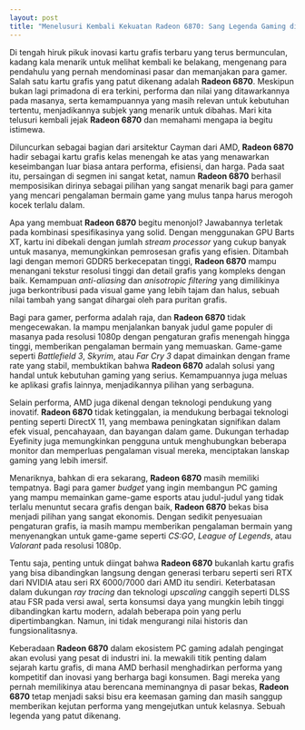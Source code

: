 ```yaml
---
layout: post
title: "Menelusuri Kembali Kekuatan Radeon 6870: Sang Legenda Gaming di Era Modern"
---
```


Di tengah hiruk pikuk inovasi kartu grafis terbaru yang terus bermunculan, kadang kala menarik untuk melihat kembali ke belakang, mengenang para pendahulu yang pernah mendominasi pasar dan memanjakan para gamer. Salah satu kartu grafis yang patut dikenang adalah **Radeon 6870**. Meskipun bukan lagi primadona di era terkini, performa dan nilai yang ditawarkannya pada masanya, serta kemampuannya yang masih relevan untuk kebutuhan tertentu, menjadikannya subjek yang menarik untuk dibahas. Mari kita telusuri kembali jejak **Radeon 6870** dan memahami mengapa ia begitu istimewa.

Diluncurkan sebagai bagian dari arsitektur Cayman dari AMD, **Radeon 6870** hadir sebagai kartu grafis kelas menengah ke atas yang menawarkan keseimbangan luar biasa antara performa, efisiensi, dan harga. Pada saat itu, persaingan di segmen ini sangat ketat, namun **Radeon 6870** berhasil memposisikan dirinya sebagai pilihan yang sangat menarik bagi para gamer yang mencari pengalaman bermain game yang mulus tanpa harus merogoh kocek terlalu dalam.

Apa yang membuat **Radeon 6870** begitu menonjol? Jawabannya terletak pada kombinasi spesifikasinya yang solid. Dengan menggunakan GPU Barts XT, kartu ini dibekali dengan jumlah *stream processor* yang cukup banyak untuk masanya, memungkinkan pemrosesan grafis yang efisien. Ditambah lagi dengan memori GDDR5 berkecepatan tinggi, **Radeon 6870** mampu menangani tekstur resolusi tinggi dan detail grafis yang kompleks dengan baik. Kemampuan *anti-aliasing* dan *anisotropic filtering* yang dimilikinya juga berkontribusi pada visual game yang lebih tajam dan halus, sebuah nilai tambah yang sangat dihargai oleh para puritan grafis.

Bagi para gamer, performa adalah raja, dan **Radeon 6870** tidak mengecewakan. Ia mampu menjalankan banyak judul game populer di masanya pada resolusi 1080p dengan pengaturan grafis menengah hingga tinggi, memberikan pengalaman bermain yang memuaskan. Game-game seperti *Battlefield 3*, *Skyrim*, atau *Far Cry 3* dapat dimainkan dengan frame rate yang stabil, membuktikan bahwa **Radeon 6870** adalah solusi yang handal untuk kebutuhan gaming yang serius. Kemampuannya juga meluas ke aplikasi grafis lainnya, menjadikannya pilihan yang serbaguna.

Selain performa, AMD juga dikenal dengan teknologi pendukung yang inovatif. **Radeon 6870** tidak ketinggalan, ia mendukung berbagai teknologi penting seperti DirectX 11, yang membawa peningkatan signifikan dalam efek visual, pencahayaan, dan bayangan dalam game. Dukungan terhadap Eyefinity juga memungkinkan pengguna untuk menghubungkan beberapa monitor dan memperluas pengalaman visual mereka, menciptakan lanskap gaming yang lebih imersif.

Menariknya, bahkan di era sekarang, **Radeon 6870** masih memiliki tempatnya. Bagi para gamer *budget* yang ingin membangun PC gaming yang mampu memainkan game-game esports atau judul-judul yang tidak terlalu menuntut secara grafis dengan baik, **Radeon 6870** bekas bisa menjadi pilihan yang sangat ekonomis. Dengan sedikit penyesuaian pengaturan grafis, ia masih mampu memberikan pengalaman bermain yang menyenangkan untuk game-game seperti *CS:GO*, *League of Legends*, atau *Valorant* pada resolusi 1080p.

Tentu saja, penting untuk diingat bahwa **Radeon 6870** bukanlah kartu grafis yang bisa dibandingkan langsung dengan generasi terbaru seperti seri RTX dari NVIDIA atau seri RX 6000/7000 dari AMD itu sendiri. Keterbatasan dalam dukungan *ray tracing* dan teknologi *upscaling* canggih seperti DLSS atau FSR pada versi awal, serta konsumsi daya yang mungkin lebih tinggi dibandingkan kartu modern, adalah beberapa poin yang perlu dipertimbangkan. Namun, ini tidak mengurangi nilai historis dan fungsionalitasnya.

Keberadaan **Radeon 6870** dalam ekosistem PC gaming adalah pengingat akan evolusi yang pesat di industri ini. Ia mewakili titik penting dalam sejarah kartu grafis, di mana AMD berhasil menghadirkan performa yang kompetitif dan inovasi yang berharga bagi konsumen. Bagi mereka yang pernah memilikinya atau berencana meminangnya di pasar bekas, **Radeon 6870** tetap menjadi saksi bisu era keemasan gaming dan masih sanggup memberikan kejutan performa yang mengejutkan untuk kelasnya. Sebuah legenda yang patut dikenang.
